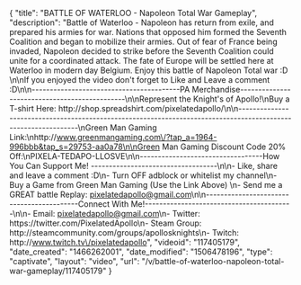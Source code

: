 {
    "title": "BATTLE OF WATERLOO - Napoleon Total War Gameplay",
    "description": "Battle of Waterloo - Napoleon has return from exile, and prepared his armies for war.  Nations that opposed him formed the Seventh Coalition and began to mobilize their armies.  Out of fear of France being invaded, Napoleon decided to strike before the Seventh Coalition could unite for a coordinated attack.  The fate of Europe will be settled here at Waterloo in modern day Belgium. Enjoy this battle of Napoleon Total war :D  \n\nIf you enjoyed the video don't forget to Like and Leave a comment :D\n\n-----------------------------------------PA Merchandise----------------------------------------------\n\nRepresent the Knight's of Apollo!\nBuy a T-shirt Here: http:\/\/shop.spreadshirt.com\/pixelatedapollo\/\n\n---------------------------------------------------------------------------------------------------------------\nGreen Man Gaming Link:\nhttp:\/\/www.greenmangaming.com\/?tap_a=1964-996bbb&tap_s=29753-aa0a78\n\nGreen Man Gaming Discount Code 20% Off:\nPIXELA-TEDAPO-LLOSVE\n\n----------------------------------How You Can Support Me! -----------------------------------\n\n- Like, share and leave a comment :D\n- Turn OFF adblock or whitelist my channel\n- Buy a Game from Green Man Gaming (Use the Link Above) \n- Send me a GREAT battle Replay: pixelatedapollo@gmail.com\n\n------------------------------------------Connect With Me!-----------------------------------------\n\n- Email: pixelatedapollo@gmail.com\n- Twitter: https:\/\/twitter.com\/PixelatedApollo\n- Steam Group:  http:\/\/steamcommunity.com\/groups\/apollosknights\n- Twitch: http:\/\/www.twitch.tv\/pixelatedapollo",
    "videoid": "117405179",
    "date_created": "1466262001",
    "date_modified": "1506478196",
    "type": "captivate",
    "layout": "video",
    "url": "\/v\/battle-of-waterloo-napoleon-total-war-gameplay\/117405179"
}
